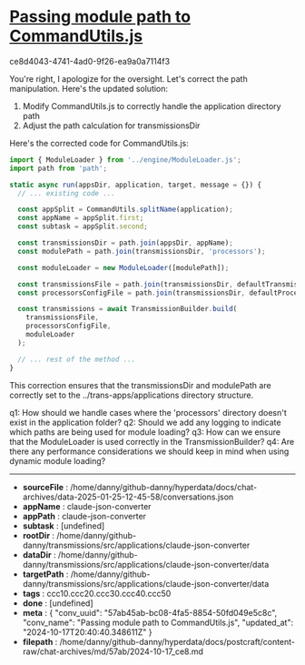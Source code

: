 # [Passing module path to CommandUtils.js](https://claude.ai/chat/57ab45ab-bc08-4fa5-8854-50fd049e5c8c)

ce8d4043-4741-4ad0-9f26-ea9a0a7114f3

 You're right, I apologize for the oversight. Let's correct the path manipulation. Here's the updated solution:

1. Modify CommandUtils.js to correctly handle the application directory path
2. Adjust the path calculation for transmissionsDir

Here's the corrected code for CommandUtils.js:

```javascript
import { ModuleLoader } from '../engine/ModuleLoader.js';
import path from 'path';

static async run(appsDir, application, target, message = {}) {
  // ... existing code ...

  const appSplit = CommandUtils.splitName(application);
  const appName = appSplit.first;
  const subtask = appSplit.second;

  const transmissionsDir = path.join(appsDir, appName);
  const modulePath = path.join(transmissionsDir, 'processors');

  const moduleLoader = new ModuleLoader([modulePath]);

  const transmissionsFile = path.join(transmissionsDir, defaultTransmissionsFilename);
  const processorsConfigFile = path.join(transmissionsDir, defaultProcessorsConfigFile);

  const transmissions = await TransmissionBuilder.build(
    transmissionsFile, 
    processorsConfigFile, 
    moduleLoader
  );

  // ... rest of the method ...
}
```

This correction ensures that the transmissionsDir and modulePath are correctly set to the ../trans-apps/applications directory structure.

q1: How should we handle cases where the 'processors' directory doesn't exist in the application folder?
q2: Should we add any logging to indicate which paths are being used for module loading?
q3: How can we ensure that the ModuleLoader is used correctly in the TransmissionBuilder?
q4: Are there any performance considerations we should keep in mind when using dynamic module loading?

---

* **sourceFile** : /home/danny/github-danny/hyperdata/docs/chat-archives/data-2025-01-25-12-45-58/conversations.json
* **appName** : claude-json-converter
* **appPath** : claude-json-converter
* **subtask** : [undefined]
* **rootDir** : /home/danny/github-danny/transmissions/src/applications/claude-json-converter
* **dataDir** : /home/danny/github-danny/transmissions/src/applications/claude-json-converter/data
* **targetPath** : /home/danny/github-danny/transmissions/src/applications/claude-json-converter/data
* **tags** : ccc10.ccc20.ccc30.ccc40.ccc50
* **done** : [undefined]
* **meta** : {
  "conv_uuid": "57ab45ab-bc08-4fa5-8854-50fd049e5c8c",
  "conv_name": "Passing module path to CommandUtils.js",
  "updated_at": "2024-10-17T20:40:40.348611Z"
}
* **filepath** : /home/danny/github-danny/hyperdata/docs/postcraft/content-raw/chat-archives/md/57ab/2024-10-17_ce8.md